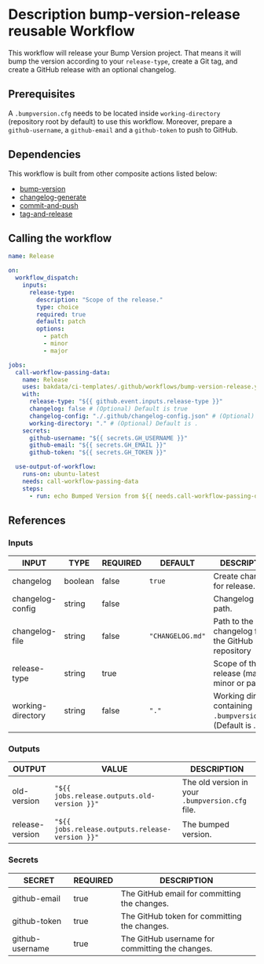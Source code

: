 # Description bump-version-release reusable Workflow

This workflow will release your Bump Version project. That means it will bump the version according to your `release-type`, create a Git tag, and create a GitHub release with an optional changelog.

## Prerequisites

A `.bumpversion.cfg` needs to be located inside `working-directory` (repository root by default) to use this workflow.
Moreover, prepare a `github-username`, a `github-email` and a `github-token` to push to GitHub.

## Dependencies

This workflow is built from other composite actions listed below:

- [bump-version](https://github.com/bakdata/ci-templates/tree/main/actions/bump-version)
- [changelog-generate](https://github.com/bakdata/ci-templates/tree/main/actions/changelog-generate)
- [commit-and-push](https://github.com/bakdata/ci-templates/tree/main/actions/commit-and-push)
- [tag-and-release](https://github.com/bakdata/ci-templates/tree/main/actions/tag-and-release)

## Calling the workflow

```yaml
name: Release

on:
  workflow_dispatch:
    inputs:
      release-type:
        description: "Scope of the release."
        type: choice
        required: true
        default: patch
        options:
          - patch
          - minor
          - major

jobs:
  call-workflow-passing-data:
    name: Release
    uses: bakdata/ci-templates/.github/workflows/bump-version-release.yaml@main
    with:
      release-type: "${{ github.event.inputs.release-type }}"
      changelog: false # (Optional) Default is true
      changelog-config: "./.github/changelog-config.json" # (Optional)
      working-directory: "." # (Optional) Default is .
    secrets:
      github-username: "${{ secrets.GH_USERNAME }}"
      github-email: "${{ secrets.GH_EMAIL }}"
      github-token: "${{ secrets.GH_TOKEN }}"

  use-output-of-workflow:
    runs-on: ubuntu-latest
    needs: call-workflow-passing-data
    steps:
      - run: echo Bumped Version from ${{ needs.call-workflow-passing-data.outputs.old-version }} to ${{ needs.call-workflow-passing-data.outputs.release-version }}
```

## References

### Inputs

<!-- AUTO-DOC-INPUT:START - Do not remove or modify this section -->

| INPUT             | TYPE    | REQUIRED | DEFAULT          | DESCRIPTION                                                     |
| ----------------- | ------- | -------- | ---------------- | --------------------------------------------------------------- |
| changelog         | boolean | false    | `true`           | Create changelog for release.                                   |
| changelog-config  | string  | false    |                  | Changelog config path.                                          |
| changelog-file    | string  | false    | `"CHANGELOG.md"` | Path to the changelog file in the GitHub repository             |
| release-type      | string  | true     |                  | Scope of the release (major, minor or patch).                   |
| working-directory | string  | false    | `"."`            | Working directory containing `.bumpversion.cfg`. (Default is .) |

<!-- AUTO-DOC-INPUT:END -->

### Outputs

<!-- AUTO-DOC-OUTPUT:START - Do not remove or modify this section -->

| OUTPUT          | VALUE                                           | DESCRIPTION                                      |
| --------------- | ----------------------------------------------- | ------------------------------------------------ |
| old-version     | `"${{ jobs.release.outputs.old-version }}"`     | The old version in your `.bumpversion.cfg` file. |
| release-version | `"${{ jobs.release.outputs.release-version }}"` | The bumped version.                              |

<!-- AUTO-DOC-OUTPUT:END -->

### Secrets

<!-- AUTO-DOC-SECRETS:START - Do not remove or modify this section -->

| SECRET          | REQUIRED | DESCRIPTION                                     |
| --------------- | -------- | ----------------------------------------------- |
| github-email    | true     | The GitHub email for committing the changes.    |
| github-token    | true     | The GitHub token for committing the changes.    |
| github-username | true     | The GitHub username for committing the changes. |

<!-- AUTO-DOC-SECRETS:END -->

